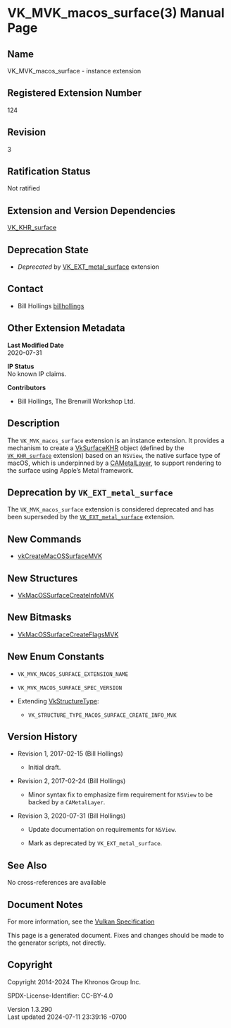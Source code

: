 # VK_MVK_macos_surface(3) Manual Page

## Name

VK_MVK_macos_surface - instance extension



## <a href="#_registered_extension_number" class="anchor"></a>Registered Extension Number

124

## <a href="#_revision" class="anchor"></a>Revision

3

## <a href="#_ratification_status" class="anchor"></a>Ratification Status

Not ratified

## <a href="#_extension_and_version_dependencies" class="anchor"></a>Extension and Version Dependencies

[VK_KHR_surface](https://registry.khronos.org/vulkan/specs/1.3-extensions/man/html/VK_KHR_surface.html)  

## <a href="#_deprecation_state" class="anchor"></a>Deprecation State

- *Deprecated* by [VK_EXT_metal_surface](https://registry.khronos.org/vulkan/specs/1.3-extensions/man/html/VK_EXT_metal_surface.html)
  extension

## <a href="#_contact" class="anchor"></a>Contact

- Bill Hollings <a
  href="https://github.com/KhronosGroup/Vulkan-Docs/issues/new?body=%5BVK_MVK_macos_surface%5D%20@billhollings%0A*Here%20describe%20the%20issue%20or%20question%20you%20have%20about%20the%20VK_MVK_macos_surface%20extension*"
  target="_blank" rel="nofollow noopener"><em></em>billhollings</a>

## <a href="#_other_extension_metadata" class="anchor"></a>Other Extension Metadata

**Last Modified Date**  
2020-07-31

**IP Status**  
No known IP claims.

**Contributors**  
- Bill Hollings, The Brenwill Workshop Ltd.

## <a href="#_description" class="anchor"></a>Description

The `VK_MVK_macos_surface` extension is an instance extension. It
provides a mechanism to create a [VkSurfaceKHR](https://registry.khronos.org/vulkan/specs/1.3-extensions/man/html/VkSurfaceKHR.html)
object (defined by the [`VK_KHR_surface`](https://registry.khronos.org/vulkan/specs/1.3-extensions/man/html/VK_KHR_surface.html)
extension) based on an `NSView`, the native surface type of macOS, which
is underpinned by a [CAMetalLayer](https://registry.khronos.org/vulkan/specs/1.3-extensions/man/html/CAMetalLayer.html), to support
rendering to the surface using Apple’s Metal framework.

## <a href="#_deprecation_by_vk_ext_metal_surface" class="anchor"></a>Deprecation by `VK_EXT_metal_surface`

The `VK_MVK_macos_surface` extension is considered deprecated and has
been superseded by the
[`VK_EXT_metal_surface`](https://registry.khronos.org/vulkan/specs/1.3-extensions/man/html/VK_EXT_metal_surface.html) extension.

## <a href="#_new_commands" class="anchor"></a>New Commands

- [vkCreateMacOSSurfaceMVK](https://registry.khronos.org/vulkan/specs/1.3-extensions/man/html/vkCreateMacOSSurfaceMVK.html)

## <a href="#_new_structures" class="anchor"></a>New Structures

- [VkMacOSSurfaceCreateInfoMVK](https://registry.khronos.org/vulkan/specs/1.3-extensions/man/html/VkMacOSSurfaceCreateInfoMVK.html)

## <a href="#_new_bitmasks" class="anchor"></a>New Bitmasks

- [VkMacOSSurfaceCreateFlagsMVK](https://registry.khronos.org/vulkan/specs/1.3-extensions/man/html/VkMacOSSurfaceCreateFlagsMVK.html)

## <a href="#_new_enum_constants" class="anchor"></a>New Enum Constants

- `VK_MVK_MACOS_SURFACE_EXTENSION_NAME`

- `VK_MVK_MACOS_SURFACE_SPEC_VERSION`

- Extending [VkStructureType](https://registry.khronos.org/vulkan/specs/1.3-extensions/man/html/VkStructureType.html):

  - `VK_STRUCTURE_TYPE_MACOS_SURFACE_CREATE_INFO_MVK`

## <a href="#_version_history" class="anchor"></a>Version History

- Revision 1, 2017-02-15 (Bill Hollings)

  - Initial draft.

- Revision 2, 2017-02-24 (Bill Hollings)

  - Minor syntax fix to emphasize firm requirement for `NSView` to be
    backed by a `CAMetalLayer`.

- Revision 3, 2020-07-31 (Bill Hollings)

  - Update documentation on requirements for `NSView`.

  - Mark as deprecated by `VK_EXT_metal_surface`.

## <a href="#_see_also" class="anchor"></a>See Also

No cross-references are available

## <a href="#_document_notes" class="anchor"></a>Document Notes

For more information, see the <a
href="https://registry.khronos.org/vulkan/specs/1.3-extensions/html/vkspec.html#VK_MVK_macos_surface"
target="_blank" rel="noopener">Vulkan Specification</a>

This page is a generated document. Fixes and changes should be made to
the generator scripts, not directly.

## <a href="#_copyright" class="anchor"></a>Copyright

Copyright 2014-2024 The Khronos Group Inc.

SPDX-License-Identifier: CC-BY-4.0

Version 1.3.290  
Last updated 2024-07-11 23:39:16 -0700
